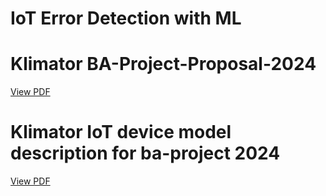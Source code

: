 # IoT Error Detection with ML

# Klimator BA-Project-Proposal-2024
[View PDF](./PDF%20files/Klimator%20BA-Project-Proposal-2024.pdf)
# Klimator IoT device model description for ba-project 2024
[View PDF](./PDF%20files/Klimator%20IoT%20device%20model%20description%20for%20ba-project%202024.pdf)
